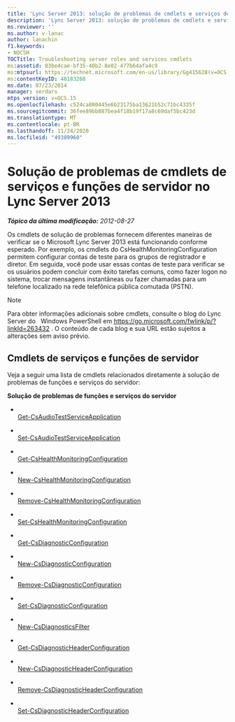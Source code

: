 ```yaml
---
title: 'Lync Server 2013: solução de problemas de cmdlets e serviços de funções de servidor'
description: 'Lync Server 2013: solução de problemas de cmdlets e serviços de funções de servidor.'
ms.reviewer: ''
ms.author: v-lanac
author: lanachin
f1.keywords:
- NOCSH
TOCTitle: Troubleshooting server roles and services cmdlets
ms:assetid: 03be4cae-bf35-40b2-8e02-477b64afa4c9
ms:mtpsurl: https://technet.microsoft.com/en-us/library/Gg415628(v=OCS.15)
ms:contentKeyID: 48183268
ms.date: 07/23/2014
manager: serdars
mtps_version: v=OCS.15
ms.openlocfilehash: c524ca800445e6b23175ba13621b52c71bc4335f
ms.sourcegitcommit: 36fee89bb887bea4f18b19f17a8c69daf5bc423d
ms.translationtype: MT
ms.contentlocale: pt-BR
ms.lasthandoff: 11/24/2020
ms.locfileid: "49389960"
---
```

# <a name="troubleshooting-server-roles-and-services-cmdlets-in-lync-server-2013"></a>Solução de problemas de cmdlets de serviços e funções de servidor no Lync Server 2013

<div data-xmlns="http://www.w3.org/1999/xhtml">

<div class="topic" data-xmlns="http://www.w3.org/1999/xhtml" data-msxsl="urn:schemas-microsoft-com:xslt" data-cs="https://msdn.microsoft.com/">

<div data-asp="https://msdn2.microsoft.com/asp">



</div>

<div id="mainSection">

<div id="mainBody">

<span> </span>

_**Tópico da última modificação:** 2012-08-27_

Os cmdlets de solução de problemas fornecem diferentes maneiras de verificar se o Microsoft Lync Server 2013 está funcionando conforme esperado. Por exemplo, os cmdlets do CsHealthMonitoringConfiguration permitem configurar contas de teste para os grupos de registrador e diretor. Em seguida, você pode usar essas contas de teste para verificar se os usuários podem concluir com êxito tarefas comuns, como fazer logon no sistema, trocar mensagens instantâneas ou fazer chamadas para um telefone localizado na rede telefônica pública comutada (PSTN).

<div>


> [!NOTE]
> Para obter informações adicionais sobre cmdlets, consulte o blog do Lync Server do &nbsp; Windows PowerShell em <A href="https://go.microsoft.com/fwlink/p/?linkid=263432">https://go.microsoft.com/fwlink/p/?linkId=263432</A> . O conteúdo de cada blog e sua URL estão sujeitos a alterações sem aviso prévio.



</div>

<div>

## <a name="server-roles-and-services-cmdlets"></a>Cmdlets de serviços e funções de servidor

Veja a seguir uma lista de cmdlets relacionados diretamente à solução de problemas de funções e serviços do servidor:

**Solução de problemas de funções e serviços do servidor**

  - <span></span>  
    [Get-CsAudioTestServiceApplication](https://technet.microsoft.com/library/Gg412984(v=OCS.15))

  - <span></span>  
    [Set-CsAudioTestServiceApplication](https://technet.microsoft.com/library/Gg398907(v=OCS.15))

<!-- end list -->

  - <span></span>  
    [Get-CsHealthMonitoringConfiguration](https://technet.microsoft.com/library/Gg398667(v=OCS.15))

  - <span></span>  
    [New-CsHealthMonitoringConfiguration](https://technet.microsoft.com/library/Gg398718(v=OCS.15))

  - <span></span>  
    [Remove-CsHealthMonitoringConfiguration](https://technet.microsoft.com/library/Gg425794(v=OCS.15))

  - <span></span>  
    [Set-CsHealthMonitoringConfiguration](https://technet.microsoft.com/library/Gg425847(v=OCS.15))

<!-- end list -->

  - <span></span>  
    [Get-CsDiagnosticConfiguration](https://technet.microsoft.com/library/Gg413034(v=OCS.15))

  - <span></span>  
    [New-CsDiagnosticConfiguration](https://technet.microsoft.com/library/Gg398733(v=OCS.15))

  - <span></span>  
    [Remove-CsDiagnosticConfiguration](https://technet.microsoft.com/library/Gg412853(v=OCS.15))

  - <span></span>  
    [Set-CsDiagnosticConfiguration](https://technet.microsoft.com/library/Gg425734(v=OCS.15))

<!-- end list -->

  - <span></span>  
    [New-CsDiagnosticsFilter](https://technet.microsoft.com/library/Gg413009(v=OCS.15))

<!-- end list -->

  - <span></span>  
    [Get-CsDiagnosticHeaderConfiguration](https://technet.microsoft.com/library/Gg412774(v=OCS.15))

  - <span></span>  
    [New-CsDiagnosticHeaderConfiguration](https://technet.microsoft.com/library/Gg398350(v=OCS.15))

  - <span></span>  
    [Remove-CsDiagnosticHeaderConfiguration](https://technet.microsoft.com/library/Gg398941(v=OCS.15))

  - <span></span>  
    [Set-CsDiagnosticHeaderConfiguration](https://technet.microsoft.com/library/Gg399045(v=OCS.15))

</div>

</div>

<span> </span>

</div>

</div>

</div>

